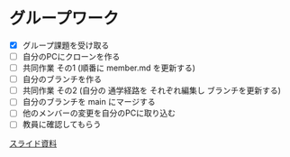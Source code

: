 # グループワーク

- [x] グループ課題を受け取る
- [ ] 自分のPCにクローンを作る
- [ ] 共同作業 その1 (順番に member.md を更新する)
- [ ] 自分のブランチを作る
- [ ] 共同作業 その2 (自分の 通学経路を それぞれ編集し ブランチを更新する)
- [ ] 自分のブランチを main にマージする
- [ ] 他のメンバーの変更を自分のPCに取り込む
- [ ] 教員に確認してもらう

[スライド資料](Fig/B04GroupWorkForB.pdf)